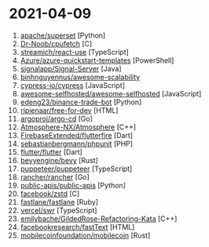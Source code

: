 # 2021-04-09

1. [apache/superset](https://github.com/apache/superset "Apache Superset is a Data Visualization and Data Exploration Platform") [Python]
2. [Dr-Noob/cpufetch](https://github.com/Dr-Noob/cpufetch "Simple yet fancy CPU architecture fetching tool") [C]
3. [streamich/react-use](https://github.com/streamich/react-use "React Hooks — 👍") [TypeScript]
4. [Azure/azure-quickstart-templates](https://github.com/Azure/azure-quickstart-templates "Azure Quickstart Templates") [PowerShell]
5. [signalapp/Signal-Server](https://github.com/signalapp/Signal-Server "Server supporting the Signal Private Messenger applications on Android, Desktop, and iOS") [Java]
6. [binhnguyennus/awesome-scalability](https://github.com/binhnguyennus/awesome-scalability "The Patterns of Scalable, Reliable, and Performant Large-Scale Systems") 
7. [cypress-io/cypress](https://github.com/cypress-io/cypress "Fast, easy and reliable testing for anything that runs in a browser.") [JavaScript]
8. [awesome-selfhosted/awesome-selfhosted](https://github.com/awesome-selfhosted/awesome-selfhosted "A list of Free Software network services and web applications which can be hosted on your own servers") [JavaScript]
9. [edeng23/binance-trade-bot](https://github.com/edeng23/binance-trade-bot "Automated cryptocurrency trading bot") [Python]
10. [ripienaar/free-for-dev](https://github.com/ripienaar/free-for-dev "A list of SaaS, PaaS and IaaS offerings that have free tiers of interest to devops and infradev") [HTML]
11. [argoproj/argo-cd](https://github.com/argoproj/argo-cd "Declarative continuous deployment for Kubernetes.") [Go]
12. [Atmosphere-NX/Atmosphere](https://github.com/Atmosphere-NX/Atmosphere "Atmosphère is a work-in-progress customized firmware for the Nintendo Switch.") [C++]
13. [FirebaseExtended/flutterfire](https://github.com/FirebaseExtended/flutterfire "🔥 A collection of Firebase plugins for Flutter apps.") [Dart]
14. [sebastianbergmann/phpunit](https://github.com/sebastianbergmann/phpunit "The PHP Unit Testing framework.") [PHP]
15. [flutter/flutter](https://github.com/flutter/flutter "Flutter makes it easy and fast to build beautiful apps for mobile and beyond.") [Dart]
16. [bevyengine/bevy](https://github.com/bevyengine/bevy "A refreshingly simple data-driven game engine built in Rust") [Rust]
17. [puppeteer/puppeteer](https://github.com/puppeteer/puppeteer "Headless Chrome Node.js API") [TypeScript]
18. [rancher/rancher](https://github.com/rancher/rancher "Complete container management platform") [Go]
19. [public-apis/public-apis](https://github.com/public-apis/public-apis "A collective list of free APIs") [Python]
20. [facebook/zstd](https://github.com/facebook/zstd "Zstandard - Fast real-time compression algorithm") [C]
21. [fastlane/fastlane](https://github.com/fastlane/fastlane "🚀 The easiest way to automate building and releasing your iOS and Android apps") [Ruby]
22. [vercel/swr](https://github.com/vercel/swr "React Hooks library for remote data fetching") [TypeScript]
23. [emilybache/GildedRose-Refactoring-Kata](https://github.com/emilybache/GildedRose-Refactoring-Kata "Starting code for the GildedRose Refactoring Kata in many programming languages.") [C++]
24. [facebookresearch/fastText](https://github.com/facebookresearch/fastText "Library for fast text representation and classification.") [HTML]
25. [mobilecoinfoundation/mobilecoin](https://github.com/mobilecoinfoundation/mobilecoin "Private payments for mobile devices.") [Rust]
